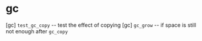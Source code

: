 # gc

[gc] `test_gc_copy` -- test the effect of copying
[gc] `gc_grow` -- if space is still not enough after `gc_copy`
